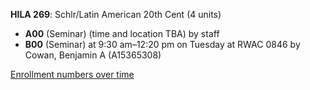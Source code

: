 **HILA 269**: Schlr/Latin American 20th Cent (4 units)

- **A00** (Seminar) (time and location TBA) by staff
- **B00** (Seminar) at 9:30 am–12:20 pm on Tuesday at RWAC 0846 by Cowan, Benjamin A (A15365308)

[Enrollment numbers over time](./HILA269.tsv)
